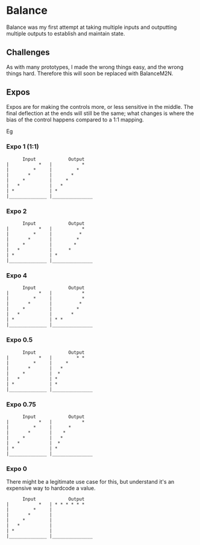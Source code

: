 # Balance

Balance was my first attempt at taking multiple inputs and outputting multiple outputs to establish and maintain state.

## Challenges

As with many prototypes, I made the wrong things easy, and the wrong things hard. Therefore this will soon be replaced with BalanceM2N.

## Expos

Expos are for making the controls more, or less sensitive in the middle. The final deflection at the ends will still be the same; what changes is where the bias of the control happens compared to a 1:1 mapping.

Eg

### Expo 1 (1:1)

```
      Input            Output
|           *   |           *
|         *     |         *
|       *       |       *
|     *         |     *
|   *           |   *
| *             | *
|______________ |_______________
```

### Expo 2

```
      Input            Output
|           *   |           *
|         *     |          *
|       *       |         *
|     *         |        *
|   *           |      *
| *             | *
|______________ |_______________
```

### Expo 4

```
      Input            Output
|           *   |           *
|         *     |           *
|       *       |          *
|     *         |         *
|   *           |       *
| *             | * *
|______________ |_______________
```

### Expo 0.5

```
      Input            Output
|           *   |         * *
|         *     |     *
|       *       |   *
|     *         |  *
|   *           | *
| *             | *
|______________ |_______________
```

### Expo 0.75

```
      Input            Output
|           *   |           *
|         *     |      *
|       *       |    *
|     *         |   *
|   *           |  *
| *             | *
|______________ |_______________
```

### Expo 0
There might be a legitimate use case for this, but understand it's an expensive way to hardcode a value.

```
      Input            Output
|           *   | * * * * * *
|         *     |
|       *       |
|     *         |
|   *           |
| *             |
|______________ |_______________
```

